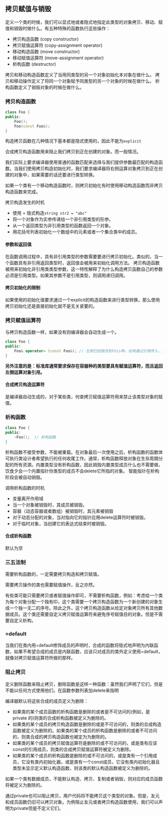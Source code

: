 ## 拷贝赋值与销毁

定义一个类的时候，我们可以显式地或者隐式地指定此类型的对象拷贝、移动、赋值和销毁时做什么。有五种特殊的函数执行这些操作：

+ 拷贝构造函数 (copy constructor)
+ 拷贝赋值运算符 (copy-assignment operator)
+ 移动构造函数 (move constructor)
+ 移动赋值运算符 (move-assignment operator)
+ 析构函数 (destructor)

拷贝和移动构造函数定义了当用同类型的另一个对象初始化本对象在做什么。
拷贝和移动操作定义了将同一个对象赋予同类型的另一个对象的时候在做什么。
析构函数定义了销毁对象的时候在做什么。

### 拷贝构造函数

```c++
class Foo {
public:
    Foo();
    Foo(const Foo&);
}
```

构造拷贝函数在几种情况下基本都是隐式使用的，因此不能为`explicit`

合成拷贝构造函数用来阻止我们拷贝到正在创建的对象。而一般情况。

我们实际上要求编译器使用普通的函数匹配来选择与我们提供参数最匹配的构造函数。当我们使用拷贝构造初始化时，我们要求编译器将右侧运算对象拷贝到正在创建的对象中，如果需要的话还要进行类型转换。

如果一个类有一个移动构造函数时，则拷贝初始化有时使用移动构造函数而非拷贝构造函数来完成。

拷贝构造发生的时机

+ 使用 = 隐式构造`string str2 = "abc"`
+ 将一个对象作为实参传递给一个非引用类型的形参。
+ 从一个返回类型为非引用类型的函数返回一个对象。
+ 用花括号列表初始化一个数组中的元素或者一个集合类中的成员。

#### 参数和返回值

在函数调用过程中，具有非引用类型的参数需要要进行拷贝初始化。类似的，当一个函数具有非引用返回类型时，返回值会被用来初始化调用方法。
拷贝构造函数被用来初始化非引用类类型参数，这一特性解释了为什么构造拷贝函数自己的参数必须是引用类型。如果其参数不是引用类型，则调用递归调用。

#### 拷贝初始化的限制

如果使用的初始化值要求通过一个explicit的构造函数来进行类型转换，那么使用拷贝初始化还是直接初始化就不是无关紧要的。

### 拷贝赋值运算符

与拷贝构造函数一样，如果没有则编译器会自动生成一个。

```c++
class Foo {
public:
    Foo& operator= (const Foo&); // 左侧已经隐含到this种，右侧通过引用传入，为了保持一致，赋值运算符通常返回一个左侧运算对象的引用。
}
```

**另外注意的是：标准库通常要求保存在容器种的类型要具有赋值运算符，而且返回左侧运算对象引用。**

#### 合成拷贝构造运算符

是编译器自动生成的，对于某些类，何查拷贝赋值运算符用来禁止该类型对象的赋值。

### 析构函数

```c++
class Foo {
public:
    ~Foo();  // 析构函数
}
```

析构函数不接受参数，不能被重载。在对象最后一次使用之后，析构函数的函数体可执行类设计者希望执行的任何收尾工作。通常，析构函数释放对象在生存周期分配的所有资源。内置类型没有析构函数，因此销毁内置类型成员什么也不需要做，饮食夕会一个内置指针你类型的成员不会delete它所指的对象。 智能指针在析构阶段会被自动销毁。

调用析构函数的时机

+ 变量离开作用域
+ 当一个对象被销毁时，其成员被销毁。
+ 容器（动态容器或者数组）被销毁时，其元素被销毁
+ 对于动态分配的对象，当对指向它的指针应用delete运算符时被销毁。
+ 对于临时对象，当创建它的表达式结束时被销毁。

#### 合成析构函数

默认为空

### 三五法制

需要析构函数的，一定需要拷贝构造和拷贝赋值。

需要拷贝操作的类也需要赋值操作，反之亦然。

有些类可能只需要拷贝或者赋值操作即可，不需要析构函数，例如：考虑给一个类为每个对象分配一个独有ID，这个类需要一个拷贝构造函数为一个新创建的对象生成一个独一无二的序号。除此之外，这个拷贝构造函数从给定对象拷贝所有其他数据成员。这个类还需要自定义拷贝赋值运算符来避免序号赋值目的对象。但是不需要自定义析构，

### =default

当我们在类内用=default修饰成员的声明时，合成的函数将隐式地声明为内联函数，如果不希望合成的成员是内联函数，应该只对成员的类外定义使用=default，就像对拷贝赋值运算符所做的那样。

### 阻止拷贝

定义删除函数来阻止拷贝，删除函数是这样一种函数：虽然我们声明了它们，但是不能以任何方式使用他们。在函数参数列表加delete来指明

编译器默认将这些合成的成员定义为删除：

+ 如果类的某个成员函数的析构函数是删除的或者是不可访问的(例如，是private 的)则类的合成析构函数被定义为删除的。
+ 如果类的某个成员的拷贝构造函数是删除的或是不可访问的，则类的合成构造函数被定义为删除的。如果类的某个成员的析构函数是删除的或者不可访问的，则类合成的拷贝构造函数也被定为为删除的。
+ 如果类的某个成员的拷贝赋值运算符是删除的或不可访问的，或是类有应该const的引用成员，则类的合成拷贝赋值运算符被定义为删除。
+ 如果类的某个成员的析构函数是删除的或不可访问的，或是类有一个引用成员，它没有类内初始化器，或是类有一个const成员，它没有类内初始化器且类型未显示定义默认构造函数，则该类的默认构造函数被定义为删除的。

如果一个类有数据成员，不能默认构造、拷贝、复制或者销毁，则对应的成员函数将被定义为删除的。

通过private也可以阻止拷贝，用户代码将不能拷贝这个类型的对象。但是，友元和成员函数仍旧可以拷贝对象。为例阻止友元或者拷贝构造函数使用，我们可以声明为private但是不定义它们。
